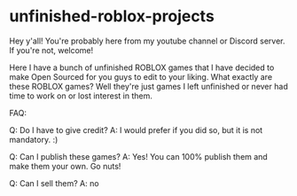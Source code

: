# unfinished-roblox-projects
Hey y'all! You're probably here from my youtube channel or Discord server. If you're not, welcome!

Here I have a bunch of unfinished ROBLOX games that I have decided to make Open Sourced for you guys to edit to your liking.
What exactly are these ROBLOX games? Well they're just games I left unfinished or never had time to work on or lost interest in them. 

FAQ:

Q: Do I have to give credit?
A: I would prefer if you did so, but it is not mandatory. :)

Q: Can I publish these games?
A: Yes! You can 100% publish them and make them your own. Go nuts!

Q: Can I sell them?
A: no
